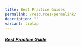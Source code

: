 ```yaml
---
title: Best Practice Guides
permalink: /resources/permalink/
description: ""
variant: tiptap
---
```

##### [Best Practice Guide](/files/jdrn%20best%20practice%20guide-appd_1jan23.pdf)